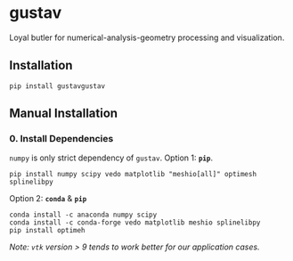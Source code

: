 # gustav
Loyal butler for numerical-analysis-geometry processing and visualization.

## Installation
```
pip install gustavgustav
```

## Manual Installation
### 0. Install Dependencies
`numpy` is only strict dependency of `gustav`.
Option 1: __`pip`__.
```
pip install numpy scipy vedo matplotlib "meshio[all]" optimesh splinelibpy
```
Option 2: __`conda`__ & __`pip`__
```
conda install -c anaconda numpy scipy
conda install -c conda-forge vedo matplotlib meshio splinelibpy
pip install optimeh
```

_Note: `vtk` version > 9 tends to work better for our application cases._
